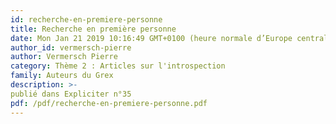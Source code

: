 ```yaml
---
id: recherche-en-premiere-personne
title: Recherche en première personne
date: Mon Jan 21 2019 10:16:49 GMT+0100 (heure normale d’Europe centrale)
author_id: vermersch-pierre
author: Vermersch Pierre
category: Thème 2 : Articles sur l'introspection
family: Auteurs du Grex
description: >-
publié dans Expliciter n°35 
pdf: /pdf/recherche-en-premiere-personne.pdf
---
```

